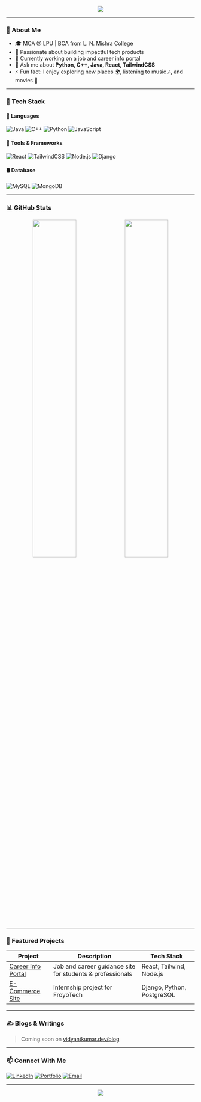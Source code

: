 <!-- Banner Animation -->
<p align="center">
  <img src="https://readme-typing-svg.demolab.com/?lines=Hi+I'm+Vidyant+Kumar!;Full-Stack+Developer;Tech+Enthusiast+|+Coder+|+Learner&center=true&width=440&height=45&color=4F46E5&vCenter=true&pause=1000&size=22" />
</p>

<p align="center">
<!--   <img src="https://media.giphy.com/media/qgQUggAC3Pfv687qPC/giphy.gif" width="300" alt="Coding animation" /> -->
</p>

---

### 👋 About Me
- 🎓 MCA @ LPU | BCA from L. N. Mishra College  
- 🧠 Passionate about building impactful tech products  
- 🔭 Currently working on a job and career info portal  
- 💬 Ask me about **Python, C++, Java, React, TailwindCSS**  
- ⚡ Fun fact: I enjoy exploring new places 🌍, listening to music 🎶, and movies 🎥

---

### 💼 Tech Stack

#### 🚀 Languages
![Java](https://img.shields.io/badge/Java-ED8B00?style=for-the-badge&logo=java&logoColor=white)
![C++](https://img.shields.io/badge/C++-00599C?style=for-the-badge&logo=cplusplus&logoColor=white)
![Python](https://img.shields.io/badge/Python-FFD43B?style=for-the-badge&logo=python&logoColor=blue)
![JavaScript](https://img.shields.io/badge/JavaScript-F7DF1E?style=for-the-badge&logo=javascript&logoColor=black)

#### 🧰 Tools & Frameworks
![React](https://img.shields.io/badge/React-20232A?style=for-the-badge&logo=react&logoColor=61DAFB)
![TailwindCSS](https://img.shields.io/badge/TailwindCSS-0EA5E9?style=for-the-badge&logo=tailwindcss&logoColor=white)
![Node.js](https://img.shields.io/badge/Node.js-339933?style=for-the-badge&logo=nodedotjs&logoColor=white)
![Django](https://img.shields.io/badge/Django-092E20?style=for-the-badge&logo=django&logoColor=white)

#### 🛢️ Database
![MySQL](https://img.shields.io/badge/MySQL-4479A1?style=for-the-badge&logo=mysql&logoColor=white)
![MongoDB](https://img.shields.io/badge/MongoDB-4EA94B?style=for-the-badge&logo=mongodb&logoColor=white)

---

### 📊 GitHub Stats

<p align="center">
  <img src="https://github-readme-stats.vercel.app/api?username=vidyantkumar&show_icons=true&theme=radical" width="48%" />
  <img src="https://streak-stats.demolab.com/?user=vidyantkumar&theme=radical&hide_border=false" width="48%" />
</p>

---

### 📌 Featured Projects
| Project | Description | Tech Stack |
|--------|-------------|------------|
| [Career Info Portal](#) | Job and career guidance site for students & professionals | React, Tailwind, Node.js |
| [E-Commerce Site](#) | Internship project for FroyoTech | Django, Python, PostgreSQL |

---

### ✍️ Blogs & Writings
> Coming soon on [vidyantkumar.dev/blog](#)

---

### 📫 Connect With Me
[![LinkedIn](https://img.shields.io/badge/LinkedIn-blue?style=for-the-badge&logo=linkedin&logoColor=white)](https://www.linkedin.com/in/vidyantkumar5519/)
[![Portfolio](https://img.shields.io/badge/Portfolio-000?style=for-the-badge&logo=firefox&logoColor=white)](https://yourportfolio.com)
[![Email](https://img.shields.io/badge/Gmail-D14836?style=for-the-badge&logo=gmail&logoColor=white)](mailto:vidyantkumar5519@gmail.com)

---

<p align="center">
  <img src="https://quotes-github-readme.vercel.app/api?type=horizontal&theme=tokyonight" />
</p>
